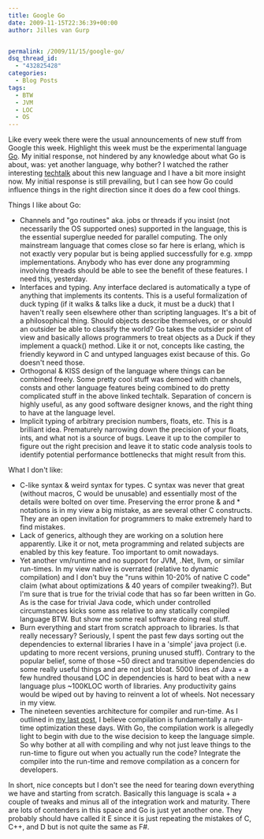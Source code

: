 ```yaml
---
title: Google Go
date: 2009-11-15T22:36:39+00:00
author: Jilles van Gurp


permalink: /2009/11/15/google-go/
dsq_thread_id:
  - "432825428"
categories:
  - Blog Posts
tags:
  - BTW
  - JVM
  - LOC
  - OS
---
```

Like every week there were the usual announcements of new stuff from Google this week. Highlight this week must be the experimental language [Go](http://golang.org/). My initial response, not hindered by any knowledge about what Go is about, was: yet another language, why bother? I watched the rather interesting [techtalk](http://www.youtube.com/watch?v=rKnDgT73v8s) about this new language and I have a bit more insight now. My initial response is still prevailing, but I can see how Go could influence things in the right direction since it does do a few cool things.

Things I like about Go:

- Channels and "go routines" aka. jobs or threads if you insist (not necessarily the OS supported ones) supported in the language, this is the essential superglue needed for parallel computing. The only mainstream language that comes close so far here is erlang, which is not exactly very popular but is being applied successfully for e.g. xmpp implementations. Anybody who has ever done any programming involving threads should be able to see the benefit of these features. I need this, yesterday.
- Interfaces and typing. Any interface declared is automatically a type of anything that implements its contents. This is a useful formalization of duck typing (if it walks & talks like a duck, it must be a duck) that I haven't really seen elsewhere other than scripting languages. It's a bit of a philosophical thing. Should objects describe themselves, or or should an outsider be able to classify the world? Go takes the outsider point of view and basically allows programmers to treat objects as a Duck if they implement a quack() method. Like it or not, concepts like casting, the friendly keyword in C and untyped languages exist because of this. Go doesn't need those.
- Orthogonal & KISS design of the language where things can be combined freely. Some pretty cool stuff was demoed with channels, consts and other language features being combined to do pretty complicated stuff in the above linked techtalk. Separation of concern is highly useful, as any good software designer knows, and the right thing to have at the language level.
- Implicit typing of arbitrary precision numbers, floats, etc. This is a brilliant idea. Prematurely narrowing down the precision of your floats, ints, and what not is a source of bugs. Leave it up to the compiler to figure out the right precision and leave it to static code analysis tools to identify potential performance bottlenecks that might result from this.

What I don't like:

- C-like syntax & weird syntax for types. C syntax was never that great (without macros, C would be unusable) and essentially most of the details were bolted on over time. Preserving the error prone & and * notations is in my view a big mistake, as are several other C constructs. They are an open invitation for programmers to make extremely hard to find mistakes.
- Lack of generics, although they are working on a solution here apparently. Like it or not, meta programming and related subjects are enabled by this key feature. Too important to omit nowadays.
- Yet another vm/runtime and no support for JVM, .Net, llvm, or similar run-times. In my view native is overrated (relative to dynamic compilation) and I don't buy the "runs within 10-20% of native C code" claim (what about optimizations & 40 years of compiler tweaking?). But I'm sure that is true for the trivial code that has so far been written in Go. As is the case for trivial Java code, which under controlled circumstances kicks some ass relative to any statically compiled language BTW. But show me some real software doing real stuff.
- Burn everything and start from scratch approach to libraries. Is that really necessary? Seriously, I spent the past few days sorting out the dependencies to external libraries I have in a 'simple' java project (i.e. updating to more recent versions, pruning unused stuff). Contrary to the popular belief, some of those ~50 direct and transitive dependencies do some really useful things and are not just bloat. 5000 lines of Java + a few hundred thousand LOC in dependencies is hard to beat with a new language plus ~100KLOC worth of libraries. Any productivity gains would be wiped out by having to reinvent a lot of wheels. Not necessary in my view.
- The nineteen seventies architecture for compiler and run-time. As I outlined in [my last post](https://www.jillesvangurp.com/2009/10/24/maven-the-way-forward/), I believe compilation is fundamentally a run-time optimization these days. With Go, the compilation work is allegedly light to begin with due to the wise decision to keep the language simple. So why bother at all with compiling and why not just leave things to the run-time to figure out when you actually run the code? Integrate the compiler into the run-time and remove compilation as a concern for developers.

In short, nice concepts but I don't see the need for tearing down everything we have and starting from scratch. Basically this language is scala + a couple of tweaks and minus all of the integration work and maturity. There are lots of contenders in this space and Go is just yet another one. They probably should have called it E since it is just repeating the mistakes of C, C++, and D but is not quite the same as F#.


